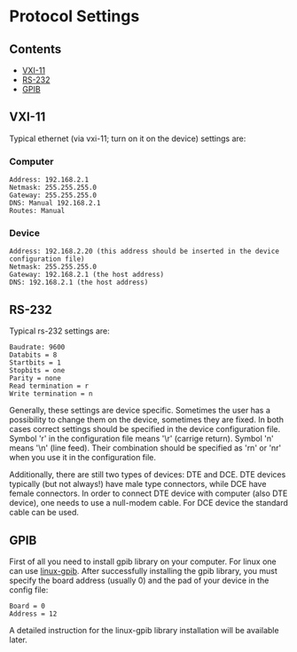 # Protocol Settings

## Contents
- [VXI-11](#vxi-11)
- [RS-232](#rs-232)
- [GPIB](#gpib)

## VXI-11
Typical ethernet (via vxi-11; turn on it on the device) settings are:

### Computer

    Address: 192.168.2.1
    Netmask: 255.255.255.0
    Gateway: 255.255.255.0
    DNS: Manual 192.168.2.1
    Routes: Manual

### Device

    Address: 192.168.2.20 (this address should be inserted in the device configuration file)
    Netmask: 255.255.255.0
    Gateway: 192.168.2.1 (the host address)
    DNS: 192.168.2.1 (the host address)

## RS-232
Typical rs-232 settings are:
    
    Baudrate: 9600
    Databits = 8
    Startbits = 1
    Stopbits = one
    Parity = none
    Read termination = r
    Write termination = n

Generally, these settings are device specific. Sometimes the user has a possibility to change them on the device, sometimes they are fixed. In both cases correct settings should be specified in the device configuration file. Symbol 'r' in the configuration file means '\r' (carrige return). Symbol 'n' means '\n' (line feed). Their combination should be specified as 'rn' or 'nr' when you use it in the configuration file.

Additionally, there are still two types of devices: DTE and DCE. DTE devices typically (but not always!) have male type connectors, while DCE have female connectors. In order to connect DTE device with computer (also DTE device), one needs to use a null-modem cable. For DCE device the standard cable can be used.

## GPIB
First of all you need to install gpib library on your computer. For linux one can use [linux-gpib](https://linux-gpib.sourceforge.io/). After successfully installing the gpib library, you must specify the board address (usually 0) and the pad of your device in the config file:
    
    Board = 0
    Address = 12

A detailed instruction for the linux-gpib library installation will be available later.